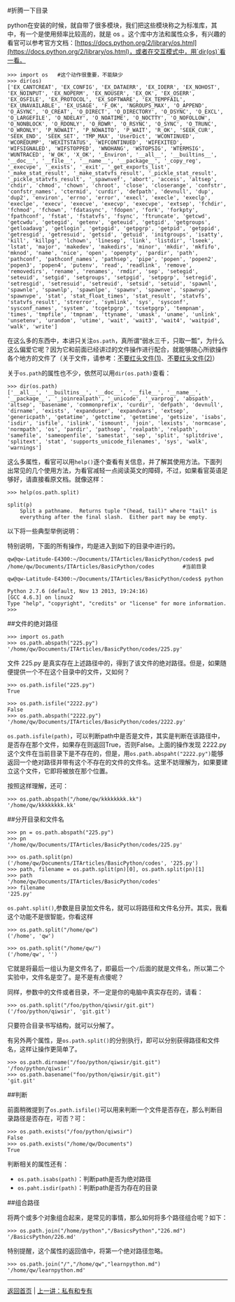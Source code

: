 #折腾一下目录

python在安装的时候，就自带了很多模块，我们把这些模块称之为标准库，其中，有一个是使用频率比较高的，就是 os 。这个库中方法和属性众多，有兴趣的看官可以参考官方文档：[https://docs.python.org/2/library/os.html](https://docs.python.org/2/library/os.html)，或者在交互模式中，用`dir(os)`看一看。

    >>> import os   #这个动作很重要，不能缺少
    >>> dir(os)
    ['EX_CANTCREAT', 'EX_CONFIG', 'EX_DATAERR', 'EX_IOERR', 'EX_NOHOST', 'EX_NOINPUT', 'EX_NOPERM', 'EX_NOUSER', 'EX_OK', 'EX_OSERR', 'EX_OSFILE', 'EX_PROTOCOL', 'EX_SOFTWARE', 'EX_TEMPFAIL', 'EX_UNAVAILABLE', 'EX_USAGE', 'F_OK', 'NGROUPS_MAX', 'O_APPEND', 'O_ASYNC', 'O_CREAT', 'O_DIRECT', 'O_DIRECTORY', 'O_DSYNC', 'O_EXCL', 'O_LARGEFILE', 'O_NDELAY', 'O_NOATIME', 'O_NOCTTY', 'O_NOFOLLOW', 'O_NONBLOCK', 'O_RDONLY', 'O_RDWR', 'O_RSYNC', 'O_SYNC', 'O_TRUNC', 'O_WRONLY', 'P_NOWAIT', 'P_NOWAITO', 'P_WAIT', 'R_OK', 'SEEK_CUR', 'SEEK_END', 'SEEK_SET', 'TMP_MAX', 'UserDict', 'WCONTINUED', 'WCOREDUMP', 'WEXITSTATUS', 'WIFCONTINUED', 'WIFEXITED', 'WIFSIGNALED', 'WIFSTOPPED', 'WNOHANG', 'WSTOPSIG', 'WTERMSIG', 'WUNTRACED', 'W_OK', 'X_OK', '_Environ', '__all__', '__builtins__', '__doc__', '__file__', '__name__', '__package__', '_copy_reg', '_execvpe', '_exists', '_exit', '_get_exports_list', '_make_stat_result', '_make_statvfs_result', '_pickle_stat_result', '_pickle_statvfs_result', '_spawnvef', 'abort', 'access', 'altsep', 'chdir', 'chmod', 'chown', 'chroot', 'close', 'closerange', 'confstr', 'confstr_names', 'ctermid', 'curdir', 'defpath', 'devnull', 'dup', 'dup2', 'environ', 'errno', 'error', 'execl', 'execle', 'execlp', 'execlpe', 'execv', 'execve', 'execvp', 'execvpe', 'extsep', 'fchdir', 'fchmod', 'fchown', 'fdatasync', 'fdopen', 'fork', 'forkpty', 'fpathconf', 'fstat', 'fstatvfs', 'fsync', 'ftruncate', 'getcwd', 'getcwdu', 'getegid', 'getenv', 'geteuid', 'getgid', 'getgroups', 'getloadavg', 'getlogin', 'getpgid', 'getpgrp', 'getpid', 'getppid', 'getresgid', 'getresuid', 'getsid', 'getuid', 'initgroups', 'isatty', 'kill', 'killpg', 'lchown', 'linesep', 'link', 'listdir', 'lseek', 'lstat', 'major', 'makedev', 'makedirs', 'minor', 'mkdir', 'mkfifo', 'mknod', 'name', 'nice', 'open', 'openpty', 'pardir', 'path', 'pathconf', 'pathconf_names', 'pathsep', 'pipe', 'popen', 'popen2', 'popen3', 'popen4', 'putenv', 'read', 'readlink', 'remove', 'removedirs', 'rename', 'renames', 'rmdir', 'sep', 'setegid', 'seteuid', 'setgid', 'setgroups', 'setpgid', 'setpgrp', 'setregid', 'setresgid', 'setresuid', 'setreuid', 'setsid', 'setuid', 'spawnl', 'spawnle', 'spawnlp', 'spawnlpe', 'spawnv', 'spawnve', 'spawnvp', 'spawnvpe', 'stat', 'stat_float_times', 'stat_result', 'statvfs', 'statvfs_result', 'strerror', 'symlink', 'sys', 'sysconf', 'sysconf_names', 'system', 'tcgetpgrp', 'tcsetpgrp', 'tempnam', 'times', 'tmpfile', 'tmpnam', 'ttyname', 'umask', 'uname', 'unlink', 'unsetenv', 'urandom', 'utime', 'wait', 'wait3', 'wait4', 'waitpid', 'walk', 'write']

在这么多的东西中，本讲只关注`os.path`，真所谓“弱水三千，只取一瓢”，为什么这么偏爱它呢？因为它和前面已经讲过的文件操作进行配合，就能够随心所欲操作各个地方的文件了（关于文件，请参考：[不要红头文件(1)](./130.md)、[不要红头文件(2)](./131.md)）

关于`os.path`的属性也不少，依然可以用`dir(os.path)`查看：

    >>> dir(os.path)
    ['__all__', '__builtins__', '__doc__', '__file__', '__name__', '__package__', '_joinrealpath', '_unicode', '_varprog', 'abspath', 'altsep', 'basename', 'commonprefix', 'curdir', 'defpath', 'devnull', 'dirname', 'exists', 'expanduser', 'expandvars', 'extsep', 'genericpath', 'getatime', 'getctime', 'getmtime', 'getsize', 'isabs', 'isdir', 'isfile', 'islink', 'ismount', 'join', 'lexists', 'normcase', 'normpath', 'os', 'pardir', 'pathsep', 'realpath', 'relpath', 'samefile', 'sameopenfile', 'samestat', 'sep', 'split', 'splitdrive', 'splitext', 'stat', 'supports_unicode_filenames', 'sys', 'walk', 'warnings']

这么多属性，看官可以用`help()`逐个查看有关信息，并了解其使用方法。下面列出常见的几个使用方法，为看官减轻一点阅读英文的障碍，不过，如果看官英语足够好，请直接看原文档。就像这样：

    >>> help(os.path.split)

    split(p)
        Split a pathname.  Returns tuple "(head, tail)" where "tail" is
        everything after the final slash.  Either part may be empty.

以下将一些典型举例说明：

特别说明，下面的所有操作，均是进入到如下的目录中进行的。

    qw@qw-Latitude-E4300:~/Documents/ITArticles/BasicPython/codes$ pwd
    /home/qw/Documents/ITArticles/BasicPython/codes         #当前目录

    qw@qw-Latitude-E4300:~/Documents/ITArticles/BasicPython/codes$ python

    Python 2.7.6 (default, Nov 13 2013, 19:24:16)
    [GCC 4.6.3] on linux2
    Type "help", "copyright", "credits" or "license" for more information.
    >>>

##文件的绝对路径

    >>> import os.path
    >>> os.path.abspath("225.py")
    '/home/qw/Documents/ITArticles/BasicPython/codes/225.py'

文件 225.py 是真实存在上述路径中的，得到了该文件的绝对路径。但是，如果随便提供一个不在这个目录中的文件，又如何？

    >>> os.path.isfile("225.py")
    True

    >>> os.path.isfile("2222.py")
    False
    >>> os.path.abspath("2222.py")
    '/home/qw/Documents/ITArticles/BasicPython/codes/2222.py'

`os.path.isfile(path)`，可以判断path中是否是文件，其实是判断在该路径中，是否存在那个文件，如果存在则返回True，否则False。上面的操作发现 2222.py 这个文件在当前目录下是不存在的，但是，用`os.path.abspaht("2222.py")`能够返回一个绝对路径并带有这个不存在的文件的文件名。这里不妨理解为，如果要建立这个文件，它即将被放在那个位置。

按照这样理解，还可：

    >>> os.path.abspath("/home/qw/kkkkkkkk.kk")
    '/home/qw/kkkkkkkk.kk'

##分开目录和文件名

    >>> pn = os.path.abspath("225.py")
    >>> pn
    '/home/qw/Documents/ITArticles/BasicPython/codes/225.py'

    >>> os.path.split(pn)
    ('/home/qw/Documents/ITArticles/BasicPython/codes', '225.py')
    >>> path, filename = os.path.split(pn)[0], os.path.split(pn)[1]
    >>> path
    '/home/qw/Documents/ITArticles/BasicPython/codes'
    >>> filename
    '225.py'

`os.paht.split()`,参数是目录加文件名，就可以将路径和文件名分开。其实，我看这个功能不是很智能，你看这样

    >>> os.path.split("/home/qw")
    ('/home', 'qw')

    >>> os.path.split("/home/qw/")
    ('/home/qw', '')


它就是将最后一组认为是文件名了，即最后一个`/`后面的就是文件名，所以第二个实验中，文件名是空了。是不是有点傻呢？

同样，参数中的文件或者目录，不一定是你的电脑中真实存在的，请看：

    >>> os.path.split("/foo/python/qiwsir/git.git")
    ('/foo/python/qiwsir', 'git.git')

只要符合目录书写结构，就可以分解了。

有另外两个属性，是`os.path.split()`的分别执行，即可以分别获得路径和文件名，这样让操作更简单了。

    >>> os.path.dirname("/foo/python/qiwsir/git.git")
    '/foo/python/qiwsir'
    >>> os.path.basename("foo/python/qiwsir/git.git")
    'git.git'

##判断

前面稍微提到了`os.path.isfile()`可以用来判断一个文件是否存在，那么判断目录路径是否存在，可否？可：

    >>> os.path.exists("/foo/python/qiwsir")
    False
    >>> os.path.exists("/home/qw/Documents")
    True

判断相关的属性还有：

- `os.path.isabs(path)`：判断path是否为绝对路径
- `os.paht.isdir(path)`：判断path是否为存在的目录

##组合路径

将两个或多个对象组合起来，是常见的事情，那么如何将多个路径组合呢？如下：

    >>> os.path.join("/home/python","/BasicsPython","226.md")
    '/BasicsPython/226.md'

特别提醒，这个属性的返回值中，将第一个绝对路径忽略。

    >>> os.path.join("/","/home/qw","learnpython.md")
    '/home/qw/learnpython.md'

<hr>

[返回首页](./index.md) | [上一讲：私有和专有](./225.md)

